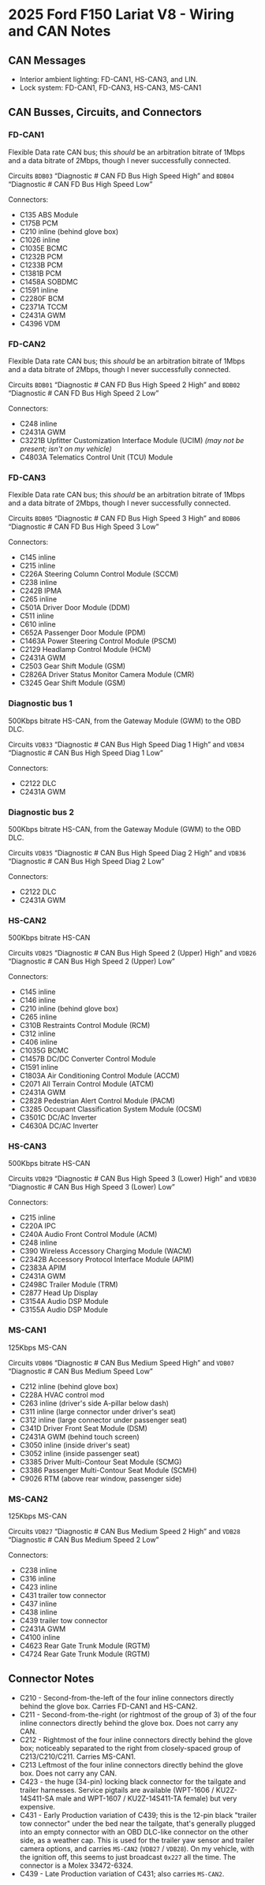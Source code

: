 # 2025 Ford F150 Lariat V8 - Wiring and CAN Notes

## CAN Messages

* Interior ambient lighting: FD-CAN1, HS-CAN3, and LIN.
* Lock system: FD-CAN1, FD-CAN3, HS-CAN3, MS-CAN1

## CAN Busses, Circuits, and Connectors

### FD-CAN1

Flexible Data rate CAN bus; this _should_ be an arbitration bitrate of 1Mbps and a data bitrate of 2Mbps, though I never successfully connected.

Circuits `BDB03` “Diagnostic # CAN FD Bus High Speed High” and `BDB04` “Diagnostic # CAN FD Bus High Speed Low”

Connectors:

* C135 ABS Module
* C175B PCM
* C210 inline (behind glove box)
* C1026 inline
* C1035E BCMC
* C1232B PCM
* C1233B PCM
* C1381B PCM
* C1458A SOBDMC
* C1591 inline
* C2280F BCM
* C2371A TCCM
* C2431A GWM
* C4396 VDM

### FD-CAN2

Flexible Data rate CAN bus; this _should_ be an arbitration bitrate of 1Mbps and a data bitrate of 2Mbps, though I never successfully connected.

Circuits `BDB01` “Diagnostic # CAN FD Bus High Speed 2 High” and `BDB02` “Diagnostic # CAN FD Bus High Speed 2 Low”

Connectors: 

* C248 inline
* C2431A GWM
* C3221B Upfitter Customization Interface Module (UCIM) *(may not be present; isn't on my vehicle)*
* C4803A Telematics Control Unit (TCU) Module

### FD-CAN3

Flexible Data rate CAN bus; this _should_ be an arbitration bitrate of 1Mbps and a data bitrate of 2Mbps, though I never successfully connected.

Circuits `BDB05` “Diagnostic # CAN FD Bus High Speed 3 High” and `BDB06` “Diagnostic # CAN FD Bus High Speed 3 Low”

Connectors: 

* C145 inline
* C215 inline
* C226A Steering Column Control Module (SCCM)
* C238 inline
* C242B IPMA
* C265 inline
* C501A Driver Door Module (DDM)
* C511 inline
* C610 inline
* C652A Passenger Door Module (PDM)
* C1463A Power Steering Control Module (PSCM)
* C2129 Headlamp Control Module (HCM)
* C2431A GWM
* C2503 Gear Shift Module (GSM)
* C2826A Driver Status Monitor Camera Module (CMR)
* C3245 Gear Shift Module (GSM)

### Diagnostic bus 1

500Kbps bitrate HS-CAN, from the Gateway Module (GWM) to the OBD DLC.

Circuits `VDB33` “Diagnostic # CAN Bus High Speed Diag 1 High” and `VDB34` “Diagnostic # CAN Bus High Speed Diag 1 Low”

Connectors:

* C2122 DLC
* C2431A GWM

### Diagnostic bus 2

500Kbps bitrate HS-CAN, from the Gateway Module (GWM) to the OBD DLC.

Circuits `VDB35` “Diagnostic # CAN Bus High Speed Diag 2 High” and `VDB36` “Diagnostic # CAN Bus High Speed Diag 2 Low”

Connectors:

* C2122 DLC
* C2431A GWM

### HS-CAN2

500Kbps bitrate HS-CAN

Circuits `VDB25` “Diagnostic # CAN Bus High Speed 2 (Upper) High” and `VDB26` “Diagnostic # CAN Bus High Speed 2 (Upper) Low”

Connectors:

* C145 inline
* C146 inline
* C210 inline (behind glove box)
* C265 inline
* C310B Restraints Control Module (RCM)
* C312 inline
* C406 inline
* C1035G BCMC
* C1457B DC/DC Converter Control Module
* C1591 inline
* C1803A Air Conditioning Control Module (ACCM)
* C2071 All Terrain Control Module (ATCM)
* C2431A GWM
* C2828 Pedestrian Alert Control Module (PACM)
* C3285 Occupant Classification System Module (OCSM)
* C3501C DC/AC Inverter
* C4630A DC/AC Inverter

### HS-CAN3

500Kbps bitrate HS-CAN

Circuits `VDB29` “Diagnostic # CAN Bus High Speed 3 (Lower) High” and `VDB30` “Diagnostic # CAN Bus High Speed 3 (Lower) Low”

Connectors:

* C215 inline
* C220A IPC
* C240A Audio Front Control Module (ACM)
* C248 inline
* C390 Wireless Accessory Charging Module (WACM)
* C2342B Accessory Protocol Interface Module (APIM)
* C2383A APIM
* C2431A GWM
* C2498C Trailer Module (TRM)
* C2877 Head Up Display
* C3154A Audio DSP Module
* C3155A Audio DSP Module

### MS-CAN1

125Kbps MS-CAN

Circuits `VDB06` “Diagnostic # CAN Bus Medium Speed High” and `VDB07` “Diagnostic # CAN Bus Medium Speed Low”

* C212 inline (behind glove box)
* C228A HVAC control mod
* C263 inline (driver's side A-pillar below dash)
* C311 inline (large connector under driver's seat)
* C312 inline (large connector under passenger seat)
* C341D Driver Front Seat Module (DSM)
* C2431A GWM (behind touch screen)
* C3050 inline (inside driver's seat)
* C3052 inline (inside passenger seat)
* C3385 Driver Multi-Contour Seat Module (SCMG)
* C3386 Passenger Multi-Contour Seat Module (SCMH)
* C9026 RTM (above rear window, passenger side)

### MS-CAN2

125Kbps MS-CAN

Circuits `VDB27` “Diagnostic # CAN Bus Medium Speed 2 High” and `VDB28` “Diagnostic # CAN Bus Medium Speed 2 Low”

Connectors:

* C238 inline
* C316 inline
* C423 inline
* C431 trailer tow connector
* C437 inline
* C438 inline
* C439 trailer tow connector
* C2431A GWM
* C4100 inline
* C4623 Rear Gate Trunk Module (RGTM)
* C4724 Rear Gate Trunk Module (RGTM)

## Connector Notes

* C210 - Second-from-the-left of the four inline connectors directly behind the glove box. Carries FD-CAN1 and HS-CAN2.
* C211 - Second-from-the-right (or rightmost of the group of 3) of the four inline connectors directly behind the glove box. Does not carry any CAN.
* C212 - Rightmost of the four inline connectors directly behind the glove box; noticeably separated to the right from closely-spaced group of C213/C210/C211. Carries MS-CAN1.
* C213 Leftmost of the four inline connectors directly behind the glove box. Does not carry any CAN.
* C423 - the huge (34-pin) locking black connector for the tailgate and trailer harnesses. Service pigtails are available (WPT-1606 / KU2Z-14S411-SA male and WPT-1607 / KU2Z-14S411-TA female) but very expensive.
* C431 - Early Production variation of C439; this is the 12-pin black "trailer tow connector" under the bed near the tailgate, that's generally plugged into an empty connector with an OBD DLC-like connector on the other side, as a weather cap. This is used for the trailer yaw sensor and trailer camera options, and carries `MS-CAN2` (`VDB27` / `VDB28`). On my vehicle, with the ignition off, this seems to just broadcast `0x227` all the time. The connector is a Molex 33472-6324.
* C439 - Late Production variation of C431; also carries `MS-CAN2`.
